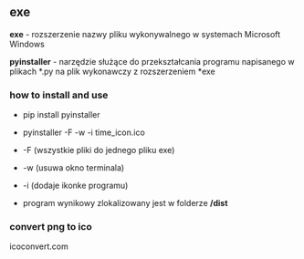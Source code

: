 ## exe

**exe** -  rozszerzenie nazwy pliku wykonywalnego w systemach Microsoft Windows

**pyinstaller** - narzędzie służące do przekształcania programu napisanego w plikach *.py na plik wykonawczy
z rozszerzeniem *exe

### how to install and use
- pip install pyinstaller
- pyinstaller -F -w -i time_icon.ico


- -F (wszystkie pliki do jednego pliku exe)
- -w (usuwa okno terminala)
- -i (dodaje ikonke programu)
- program wynikowy zlokalizowany jest w folderze **/dist**

### convert png to ico
icoconvert.com